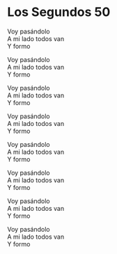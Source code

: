 # Los Segundos 50  

Voy pasándolo  
A mi lado todos van  
Y formo  

Voy pasándolo  
A mi lado todos van  
Y formo  

Voy pasándolo  
A mi lado todos van  
Y formo  

Voy pasándolo  
A mi lado todos van  
Y formo  

Voy pasándolo  
A mi lado todos van  
Y formo  

Voy pasándolo  
A mi lado todos van  
Y formo  

Voy pasándolo  
A mi lado todos van  
Y formo  

Voy pasándolo  
A mi lado todos van  
Y formo  
